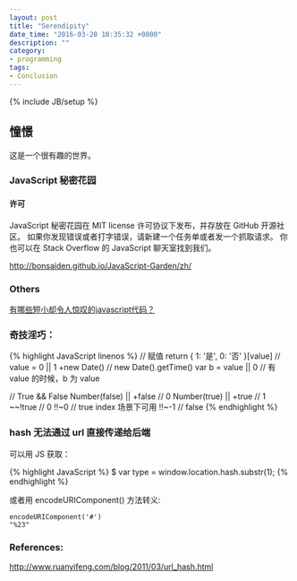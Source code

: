 ```yaml
---
layout: post
title: "Serendipity"
date_time: "2016-03-20 10:35:32 +0800"
description: ""
category:
- programming
tags:
- Conclusion
---
```

{% include JB/setup %}

## 憧憬

这是一个很有趣的世界。

### JavaScript 秘密花园

#### 许可

JavaScript 秘密花园在 MIT license 许可协议下发布，并存放在 GitHub 开源社区。 如果你发现错误或者打字错误，请新建一个任务单或者发一个抓取请求。 你也可以在 Stack Overflow 的 JavaScript 聊天室找到我们。

<http://bonsaiden.github.io/JavaScript-Garden/zh/>

### Others

[有哪些短小却令人惊叹的javascript代码？](https://www.zhihu.com/question/46943112)

### 奇技淫巧：

{% highlight JavaScript linenos %}
// 赋值
return { 1: '是', 0: '否' }[value] // value = 0 || 1
+new Date() // new Date().getTime()
var b = value || 0 // 有 value 的时候，b 为 value

// True && False
Number(false) || +false // 0
Number(true) || +true // 1
~~!true // 0
!!~0 // true index 场景下可用
!!~-1 // false
{% endhighlight %}

### hash 无法通过 url 直接传递给后端

可以用 JS 获取：

{% highlight JavaScript %}
$ var type = window.location.hash.substr(1);
{% endhighlight %}

或者用 encodeURIComponent() 方法转义:

    encodeURIComponent('#')
    "%23"

### References:
<http://www.ruanyifeng.com/blog/2011/03/url_hash.html>
